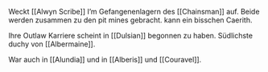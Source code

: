 Weckt [[Alwyn Scribe]] I’m Gefangenenlagern des [[Chainsman]] auf. Beide werden zusammen zu den pit mines gebracht. kann ein bisschen Caerith.

Ihre Outlaw Karriere scheint in [[Dulsian]] begonnen zu haben. Südlichste duchy von [[Albermaine]].

War auch in [[Alundia]] und in [[Alberis]] und [[Couravel]].

